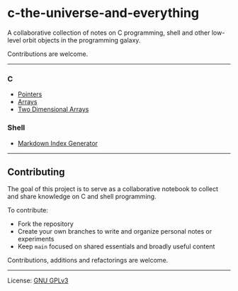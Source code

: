 # c-the-universe-and-everything

A collaborative collection of notes on C programming, shell and other low-level orbit objects in the programming galaxy.

Contributions are welcome.

---

<!-- INDEX-START -->

### C

- [Pointers](c/pointers/pointers.md)
- [Arrays](c/arrays/arrays.md)
- [Two Dimensional Arrays](c/arrays/two-dimensional-arrays/two-dimensional-arrays.md)

### Shell

- [Markdown Index Generator](shell/markdown-index-generator/markdown-index-generator.md)

<!-- INDEX-END -->

---

## Contributing

The goal of this project is to serve as a collaborative notebook to collect and share knowledge on C and shell programming.

To contribute:

- Fork the repository
- Create your own branches to write and organize personal notes or experiments
- Keep `main` focused on shared essentials and broadly useful content

Contributions, additions and refactorings are welcome.

---

License: [GNU GPLv3](https://www.gnu.org/licenses/gpl-3.0.en.html)
